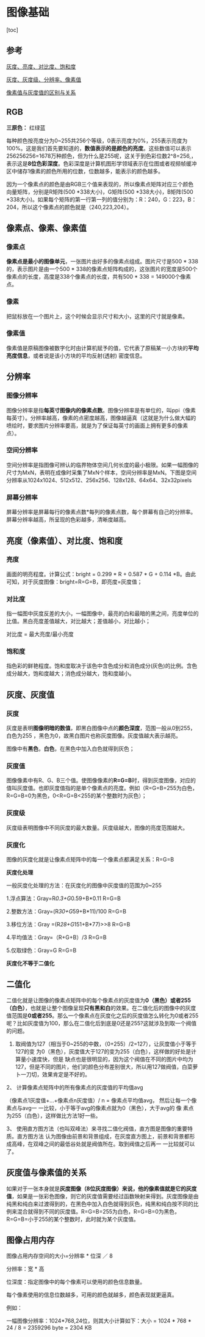 # 图像基础

[toc]

## 参考

[灰度、亮度、对比度、饱和度](https://blog.csdn.net/chuanqitangyuan/article/details/107112655?spm=1001.2101.3001.6650.17&utm_medium=distribute.pc_relevant.none-task-blog-2%7Edefault%7EBlogCommendFromBaidu%7ERate-17.pc_relevant_default&depth_1-utm_source=distribute.pc_relevant.none-task-blog-2%7Edefault%7EBlogCommendFromBaidu%7ERate-17.pc_relevant_default&utm_relevant_index=22)

[灰度、灰度级、分辨率、像素值](https://blog.csdn.net/xiachong27/article/details/80572887?utm_medium=distribute.pc_relevant.none-task-blog-2~default~baidujs_baidulandingword~default-0.pc_relevant_default&spm=1001.2101.3001.4242.1&utm_relevant_index=3)

[像素值与灰度值的区别与关系](https://blog.csdn.net/Xueting_B/article/details/105117219?spm=1001.2101.3001.6650.1&utm_medium=distribute.pc_relevant.none-task-blog-2%7Edefault%7ECTRLIST%7ERate-1.pc_relevant_default&depth_1-utm_source=distribute.pc_relevant.none-task-blog-2%7Edefault%7ECTRLIST%7ERate-1.pc_relevant_default&utm_relevant_index=2)



## RGB

**三原色：** 红绿蓝

每种颜色按亮度分为0~255共256个等级，0表示亮度为0%，255表示亮度为100%。这是我们首先要知道的，**数值表示的是颜色的亮度**。这些数值可以表示256256256=1678万种颜色，但为什么是255呢，这关于到色彩位数2^8=256,，表示这是**8位色彩深度**。色彩深度是计算机图形学领域表示在位图或者视频帧缓冲区中储存1像素的颜色所用的位数，位数越多，能表示的颜色越多。

因为一个像素点的颜色是由RGB三个值来表现的，所以像素点矩阵对应三个颜色向量矩阵，分别是R矩阵(500 *338大小)，G矩阵(500 *338大小)，B矩阵(500 *338大小)。如果每个矩阵的第一行第一列的值分别为：R：240，G：223，B：204，所以这个像素点的颜色就是（240,223,204）。

## 像素点、像素、像素值

### 像素点

**像素点是最小的图像单元**，一张图片由好多的像素点组成。图片尺寸是500 * 338 的，表示图片是由一个500 * 338的像素点矩阵构成的，这张图片的宽度是500个像素点的长度，高度是338个像素点的长度，共有500 * 338 = 149000个像素点。

### 像素

把鼠标放在一个图片上，这个时候会显示尺寸和大小，这里的尺寸就是像素。

### 像素值

像素值是原稿图像被数字化时由计算机赋予的值，它代表了原稿某一小方块的**平均亮度信息**，或者说是该小方块的平均反射(透射) 密度信息。

## 分辨率

### 图像分辨率

图像分辨率是指**每英寸图像内的像素点数**。图像分辨率是有单位的，叫ppi（像素每英寸）。分辨率越高，像素的点密度越高，图像越逼真（这就是为什么做大幅的喷绘时，要求图片分辨率要高，就是为了保证每英寸的画面上拥有更多的像素点）。

### 空间分辨率

空间分辨率是指图像可辨认的临界物体空间几何长度的最小极限。如果一幅图像的尺寸为MxN，表明在成像时采集了MxN个样本，空间分辨率是MxN。下图是空间分辨率从1024x1024、512x512、256x256、128x128、64x64、32x32pixels

### 屏幕分辨率

屏幕分辨率是屏幕每行的像素点数*每列的像素点数，每个屏幕有自己的分辨率。屏幕分辨率越高，所呈现的色彩越多，清晰度越高。

## 亮度（像素值）、对比度、饱和度

### 亮度

画面的明亮程度。计算公式：bright = 0.299 * R + 0.587 * G + 0.114 *B。由此可知，对于灰度图像：bright=R=G=B，即亮度=灰度值；

### 对比度

指一幅图中灰度反差的大小，一幅图像中，最亮的白和最暗的黑之间，亮度单位的比值。黑白亮度差值越大，对比越大；差值越小，对比越小；

对比度 =  最大亮度/最小亮度

### 饱和度

指色彩的鲜艳程度。饱和度取决于该色中含色成分和消色成分(灰色)的比例。含色成分越大，饱和度越大；消色成分越大，饱和度越小。

## 灰度、灰度值

### 灰度

灰度是表明**图像明暗的数值**，即黑白图像中点的**颜色深度**，范围一般从0到255，白色为255 ，黑色为0，故黑白图片也称灰度图像。灰度值越大表示越亮。

图像中有**黑色**，**白色**，在黑色中加入白色就得到灰色；

### 灰度值

图像像素中有R、G、B三个值。使图像像素的**R=G=B**时，得到灰度图像，对应的值叫灰度值。也即灰度值指的是单个像素点的亮度。例如（R=G=B=255为白色，R=G=B=0为黑色，0<R=G=B<255的某个整数时为灰色）；

### 灰度级

灰度级表明图像中不同灰度的最大数量。灰度级越大，图像的亮度范围越大。

### 灰度化

图像的灰度化就是让像素点矩阵中的每一个像素点都满足关系：R=G=B

**灰度化处理**

一般灰度化处理的方法：在灰度化的图像中灰度值的范围为0~255

1.浮点算法：Gray=R*0.3+G*0.59+B*0.11         R=G=B

2.整数方法：Gray=(R*30+G*59+B*11)/100        R=G=B

3.移位方法：Gray =(R*28+G*151+B*77)>>8       R=G=B

4.平均值法：Gray=（R+G+B）/3               R=G=B

5.仅取绿色：Gray=G                        R=G=B

**灰度化不等于二值化**

## 二值化

二值化就是让图像的像素点矩阵中的每个像素点的灰度值为**0（黑色）或者255（白色）**，也就是让整个图像呈现**只有黑和白**的效果。在二值化后的图像中的灰度值范围是**0或者255**。那么一个像素点在灰度化之后的灰度值怎么转化为0或者255呢？比如灰度值为100，那么在二值化后到底是0还是255?这就涉及到取一个阀值的问题。

1. 取阀值为127（相当于0~255的中数，（0+255）/2=127），让灰度值小于等于127的变 为0（黑色），灰度值大于127的变为255（白色），这样做的好处是计算量小速度快，但是 缺点也是很明显的，因为这个阀值在不同的图片中均为127，但是不同的图片，他们的颜色分布差别很大，所以用127做阀值，白菜萝卜一刀切，效果肯定是不好的。

2、 计算像素点矩阵中的所有像素点的灰度值的平均值avg

（像素点1灰度值+...+像素点n灰度值）/ n = 像素点平均值avg， 然后让每一个像素点与avg一 一比较，小于等于avg的像素点就为0（黑色），大于avg的 像 素点为255（白色），这样做比方法1好一些。

3、 使用直方图方法（也叫双峰法）来寻找二值化阀值，直方图是图像的重要特质。直方图方法 认为图像由前景和背景组成，在灰度直方图上，前景和背景都形成高峰，在双峰之间的最低谷处就是阀值所在。取到阀值之后再一 一比较就可以了。

## 灰度值与像素值的关系

如果对于一张本身就是**灰度图像（8位灰度图像）来说，他的像素值就是它的灰度值**，如果是一张彩色图像，则它的灰度值需要经过函数映射来得到。灰度图像是由纯黑和纯白来过渡得到的，在黑色中加入白色就得到灰色，纯黑和纯白按不同的比例来混合就得到不同的灰度值。R=G=B=255为白色，R=G=B=0为黑色，R=G=B=小于255的某个整数时，此时就为某个灰度值。

## 图像占用内存

图像占用内存空间的大小=分辨率 * 位深 ／ 8

分辨率：宽 * 高

位深度：指定图像中的每个像素可以使用的颜色信息数量。

每个像素使用的信息位数越多，可用的颜色就越多，颜色表现就更逼真。

例如：

一幅图像分辨率：1024*768,24位，则其大小计算如下：大小 = 1024 * 768 * 24 / 8 = 2359296 byte = 2304 KB